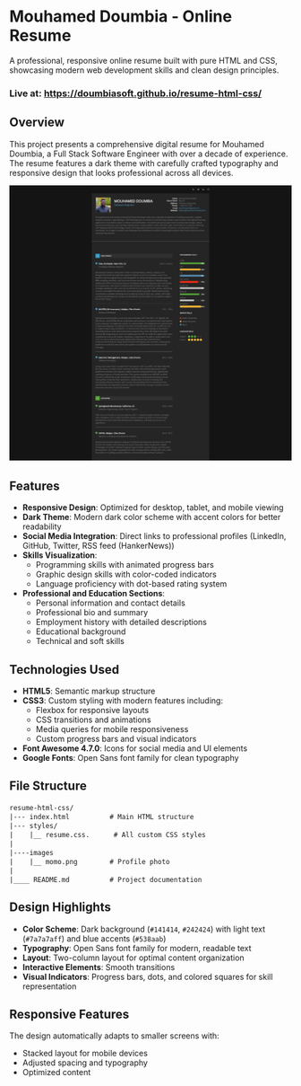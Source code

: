 # Mouhamed Doumbia - Online Resume

A professional, responsive online resume built with pure HTML and CSS, showcasing modern web development skills and clean design principles.

### Live at: https://doumbiasoft.github.io/resume-html-css/

## Overview

This project presents a comprehensive digital resume for Mouhamed Doumbia, a Full Stack Software Engineer with over a decade of experience. The resume features a dark theme with carefully crafted typography and responsive design that looks professional across all devices.

<img src="./images/resume-html-css.png" alt="HTML Logo" >

## Features

- **Responsive Design**: Optimized for desktop, tablet, and mobile viewing
- **Dark Theme**: Modern dark color scheme with accent colors for better readability
- **Social Media Integration**: Direct links to professional profiles (LinkedIn, GitHub, Twitter, RSS feed (HankerNews))
- **Skills Visualization**:
  - Programming skills with animated progress bars
  - Graphic design skills with color-coded indicators
  - Language proficiency with dot-based rating system
- **Professional and Education Sections**:
  - Personal information and contact details
  - Professional bio and summary
  - Employment history with detailed descriptions
  - Educational background
  - Technical and soft skills

## Technologies Used

- **HTML5**: Semantic markup structure
- **CSS3**: Custom styling with modern features including:
  - Flexbox for responsive layouts
  - CSS transitions and animations
  - Media queries for mobile responsiveness
  - Custom progress bars and visual indicators
- **Font Awesome 4.7.0**: Icons for social media and UI elements
- **Google Fonts**: Open Sans font family for clean typography

## File Structure

```
resume-html-css/
|--- index.html          # Main HTML structure
|--- styles/
|    |__ resume.css.      # All custom CSS styles
|
|----images
|    |__ momo.png        # Profile photo
|
|____ README.md          # Project documentation
```

## Design Highlights

- **Color Scheme**: Dark background (`#141414`, `#242424`) with light text (`#7a7a7aff`) and blue accents (`#538aab`)
- **Typography**: Open Sans font family for modern, readable text
- **Layout**: Two-column layout for optimal content organization
- **Interactive Elements**: Smooth transitions
- **Visual Indicators**: Progress bars, dots, and colored squares for skill representation

## Responsive Features

The design automatically adapts to smaller screens with:

- Stacked layout for mobile devices
- Adjusted spacing and typography
- Optimized content

